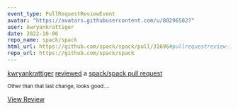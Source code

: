 ```yaml
---
event_type: PullRequestReviewEvent
avatar: "https://avatars.githubusercontent.com/u/80296582?"
user: kwryankrattiger
date: 2022-10-06
repo_name: spack/spack
html_url: https://github.com/spack/spack/pull/31696#pullrequestreview-1132223083
repo_url: https://github.com/spack/spack
---
```


<a href='https://github.com/kwryankrattiger' target='_blank'>kwryankrattiger</a> <a href='https://github.com/spack/spack/pull/31696#pullrequestreview-1132223083' target='_blank'>reviewed</a> a <a href='https://github.com/spack/spack/pull/31696' target='_blank'>spack/spack pull request</a>

<small>Other than that last change, looks good....</small>

<a href='https://github.com/spack/spack/pull/31696#pullrequestreview-1132223083' target='_blank'>View Review</a>